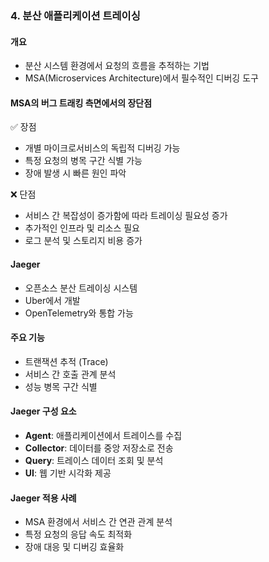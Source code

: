 ### 4. 분산 애플리케이션 트레이싱

#### 개요
- 분산 시스템 환경에서 요청의 흐름을 추적하는 기법
- MSA(Microservices Architecture)에서 필수적인 디버깅 도구

#### MSA의 버그 트래킹 측면에서의 장단점
✅ 장점
- 개별 마이크로서비스의 독립적 디버깅 가능
- 특정 요청의 병목 구간 식별 가능
- 장애 발생 시 빠른 원인 파악

❌ 단점
- 서비스 간 복잡성이 증가함에 따라 트레이싱 필요성 증가
- 추가적인 인프라 및 리소스 필요
- 로그 분석 및 스토리지 비용 증가

#### Jaeger
- 오픈소스 분산 트레이싱 시스템
- Uber에서 개발
- OpenTelemetry와 통합 가능

#### 주요 기능
- 트랜잭션 추적 (Trace)
- 서비스 간 호출 관계 분석
- 성능 병목 구간 식별

#### Jaeger 구성 요소
- **Agent**: 애플리케이션에서 트레이스를 수집
- **Collector**: 데이터를 중앙 저장소로 전송
- **Query**: 트레이스 데이터 조회 및 분석
- **UI**: 웹 기반 시각화 제공

#### Jaeger 적용 사례
- MSA 환경에서 서비스 간 연관 관계 분석
- 특정 요청의 응답 속도 최적화
- 장애 대응 및 디버깅 효율화


